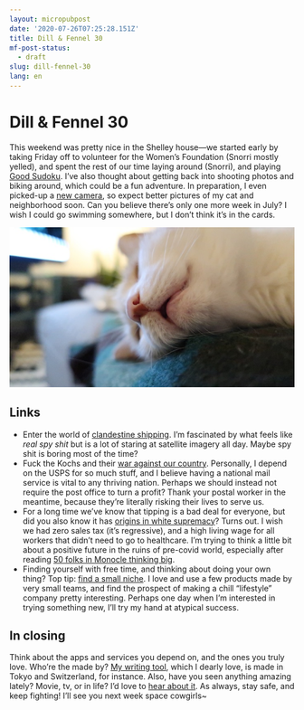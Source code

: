 ```yaml
---
layout: micropubpost
date: '2020-07-26T07:25:28.151Z'
title: Dill & Fennel 30
mf-post-status:
  - draft
slug: dill-fennel-30
lang: en
---
```


# Dill & Fennel 30

This weekend was pretty nice in the Shelley house—we started early by taking Friday off to volunteer for the Women’s Foundation (Snorri mostly yelled), and spent the rest of our time laying around (Snorri), and playing [Good Sudoku](https://apps.apple.com/us/app/good-sudoku-by-zach-gage/id1489118195). I’ve also thought about getting back into shooting photos and biking around, which could be a fun adventure. In preparation, I even picked-up a [new camera](https://www.dpreview.com/reviews/ricoh-gr-iii), so expect better pictures of my cat and neighborhood soon. Can you believe there’s only one more week in July? I wish I could go swimming somewhere, but I don’t think it’s in the cards.

![sleepysnorri](/photos/snorrisleep.jpg)

## Links

* Enter the world of [clandestine shipping](https://www.freightwaves.com/news/qa-inside-the-high-stakes-world-of-clandestine-crude-shipping). I’m fascinated by what feels like *real spy shit* but is a lot of staring at satellite imagery all day. Maybe spy shit is boring most of the time?
* Fuck the Kochs and their [war against our country](https://www.inthepublicinterest.org/wp-content/uploads/ITPI_USPSPrivatization_July2020.pdf). Personally, I depend on the USPS for so much stuff, and I believe having a national mail service is vital to any thriving nation. Perhaps we should instead not require the post office to turn a profit? Thank your postal worker in the meantime, because they’re literally risking their lives to serve us.
* For a long time we’ve know that tipping is a bad deal for everyone, but did you also know it has [origins in white supremacy](https://www.politico.com/magazine/story/2019/07/17/william-barber-tipping-racist-past-227361)? Turns out. I wish we had zero sales tax (it’s regressive), and a high living wage for all workers that didn’t need to go to healthcare. I’m trying to think a little bit about a positive future in the ruins of pre-covid world, especially after reading [50 folks in Monocle thinking big](https://monocle.com/magazine/issues/134/).
* Finding yourself with free time, and thinking about doing your own thing? Top tip: [find a small niche](https://jmduke.com/2020/06/26/atypical-success). I love and use a few products made by very small teams, and find the prospect of making a chill “lifestyle” company pretty interesting. Perhaps one day when I’m interested in trying something new, I’ll try my hand at atypical success.

## In closing

Think about the apps and services you depend on, and the ones you truly love. Who’re the made by? [My writing tool](https://ia.net/writer), which I dearly love, is made in Tokyo and Switzerland, for instance. Also, have you seen anything amazing lately? Movie, tv, or in life? I’d love to [hear about it](mailto:brookshelley@gmail.com). As always, stay safe, and keep fighting! I’ll see you next week space cowgirls~
